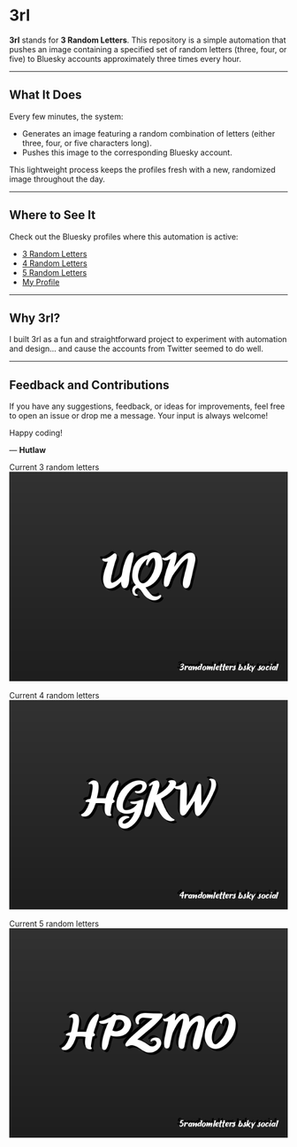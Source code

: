 # 3rl

**3rl** stands for **3 Random Letters**. This repository is a simple automation that pushes an image containing a specified set of random letters (three, four, or five) to Bluesky accounts approximately three times every hour.

---

## What It Does

Every few minutes, the system:
- Generates an image featuring a random combination of letters (either three, four, or five characters long).
- Pushes this image to the corresponding Bluesky account.

This lightweight process keeps the profiles fresh with a new, randomized image throughout the day.

---

## Where to See It

Check out the Bluesky profiles where this automation is active:
- [3 Random Letters](https://bsky.app/profile/3randomletters.bsky.social)
- [4 Random Letters](https://bsky.app/profile/4randomletters.bsky.social)
- [5 Random Letters](https://bsky.app/profile/fiverandomletters.bsky.social)
- [My Profile](https://bsky.app/profile/hutlaw.xyz)

---

## Why 3rl?

I built 3rl as a fun and straightforward project to experiment with automation and design... and cause the accounts from Twitter seemed to do well. 

---

## Feedback and Contributions

If you have any suggestions, feedback, or ideas for improvements, feel free to open an issue or drop me a message. Your input is always welcome!

Happy coding!

— **Hutlaw**

Current 3 random letters
![Current 3 random letters](random_image_3.png)

Current 4 random letters
![Current 4 random letters](random_image_4.png)

Current 5 random letters
![Current 5 random letters](random_image_5.png)
